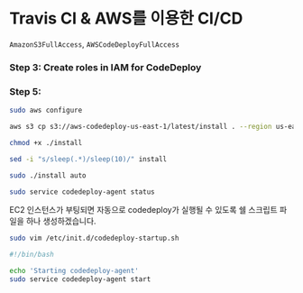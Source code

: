 # Travis CI & AWS를 이용한 CI/CD

 ```AmazonS3FullAccess```, ```AWSCodeDeployFullAccess```


### Step 3: Create roles in IAM for CodeDeploy

### Step 5:

```bash
sudo aws configure
```

```bash
aws s3 cp s3://aws-codedeploy-us-east-1/latest/install . --region us-east-1
```

```bash
chmod +x ./install
```

```bash
sed -i "s/sleep(.*)/sleep(10)/" install
```

```bash
sudo ./install auto
```

```bash
sudo service codedeploy-agent status
```

EC2 인스턴스가 부팅되면 자동으로 codedeploy가 실행될 수 있도록 쉘 스크립트 파일을 하나 생성하겠습니다.  

```bash
sudo vim /etc/init.d/codedeploy-startup.sh
```

```bash
#!/bin/bash

echo 'Starting codedeploy-agent'
sudo service codedeploy-agent start
```